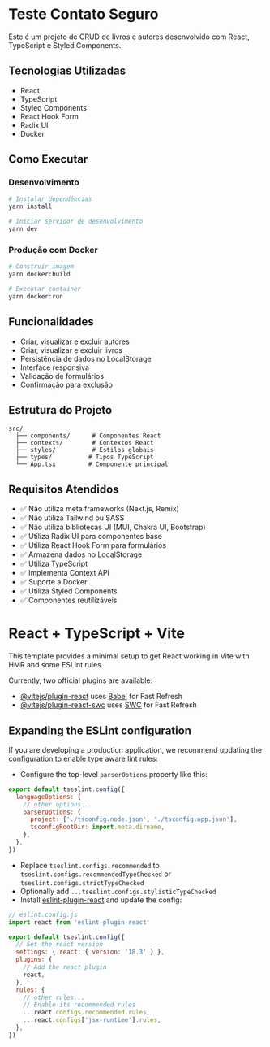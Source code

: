 # Teste Contato Seguro

Este é um projeto de CRUD de livros e autores desenvolvido com React, TypeScript e Styled Components.

## Tecnologias Utilizadas

- React
- TypeScript
- Styled Components
- React Hook Form
- Radix UI
- Docker

## Como Executar

### Desenvolvimento

```bash
# Instalar dependências
yarn install

# Iniciar servidor de desenvolvimento
yarn dev
```

### Produção com Docker

```bash
# Construir imagem
yarn docker:build

# Executar container
yarn docker:run
```

## Funcionalidades

- Criar, visualizar e excluir autores
- Criar, visualizar e excluir livros
- Persistência de dados no LocalStorage
- Interface responsiva
- Validação de formulários
- Confirmação para exclusão

## Estrutura do Projeto

```
src/
  ├── components/      # Componentes React
  ├── contexts/        # Contextos React
  ├── styles/          # Estilos globais
  ├── types/          # Tipos TypeScript
  └── App.tsx         # Componente principal
```

## Requisitos Atendidos

- ✅ Não utiliza meta frameworks (Next.js, Remix)
- ✅ Não utiliza Tailwind ou SASS
- ✅ Não utiliza bibliotecas UI (MUI, Chakra UI, Bootstrap)
- ✅ Utiliza Radix UI para componentes base
- ✅ Utiliza React Hook Form para formulários
- ✅ Armazena dados no LocalStorage
- ✅ Utiliza TypeScript
- ✅ Implementa Context API
- ✅ Suporte a Docker
- ✅ Utiliza Styled Components
- ✅ Componentes reutilizáveis

# React + TypeScript + Vite

This template provides a minimal setup to get React working in Vite with HMR and some ESLint rules.

Currently, two official plugins are available:

- [@vitejs/plugin-react](https://github.com/vitejs/vite-plugin-react/blob/main/packages/plugin-react/README.md) uses [Babel](https://babeljs.io/) for Fast Refresh
- [@vitejs/plugin-react-swc](https://github.com/vitejs/vite-plugin-react-swc) uses [SWC](https://swc.rs/) for Fast Refresh

## Expanding the ESLint configuration

If you are developing a production application, we recommend updating the configuration to enable type aware lint rules:

- Configure the top-level `parserOptions` property like this:

```js
export default tseslint.config({
  languageOptions: {
    // other options...
    parserOptions: {
      project: ['./tsconfig.node.json', './tsconfig.app.json'],
      tsconfigRootDir: import.meta.dirname,
    },
  },
})
```

- Replace `tseslint.configs.recommended` to `tseslint.configs.recommendedTypeChecked` or `tseslint.configs.strictTypeChecked`
- Optionally add `...tseslint.configs.stylisticTypeChecked`
- Install [eslint-plugin-react](https://github.com/jsx-eslint/eslint-plugin-react) and update the config:

```js
// eslint.config.js
import react from 'eslint-plugin-react'

export default tseslint.config({
  // Set the react version
  settings: { react: { version: '18.3' } },
  plugins: {
    // Add the react plugin
    react,
  },
  rules: {
    // other rules...
    // Enable its recommended rules
    ...react.configs.recommended.rules,
    ...react.configs['jsx-runtime'].rules,
  },
})
```
